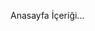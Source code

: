 <!-- TITLE: TT OpenLabs Anasayfa -->
<!-- SUBTITLE: Bir Açık Kaynak Topluluğu -->

Anasayfa İçeriği...